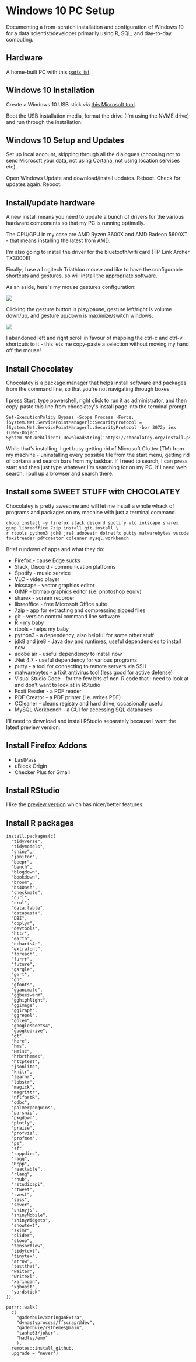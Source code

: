 # Windows 10 PC Setup

Documenting a from-scratch installation and configuration of Windows 10 for a data scientist/developer primarily using R, SQL, and day-to-day computing. 

## Hardware

A home-built PC with this [parts list](https://ca.pcpartpicker.com/list/ZNdTt8).

## Windows 10 Installation

Create a Windows 10 USB stick via [this Microsoft tool](https://support.microsoft.com/en-us/windows/create-installation-media-for-windows-99a58364-8c02-206f-aa6f-40c3b507420d). 

Boot the USB installation media, format the drive (I'm using the NVME drive) and run through the installation. 

## Windows 10 Setup and Updates

Set up local account, skipping through all the dialogues (choosing not to send Microsoft your data, not using Cortana, not using location services etc). 

Open Windows Update and download/install updates. Reboot. Check for updates again. Reboot.

## Install/update hardware

A new install means you need to update a bunch of drivers for the various hardware components so that my PC is running optimally. 

The CPU/GPU in my case are AMD Ryzen 3600X and AMD Radeon 5600XT - that means installing the latest from [AMD](https://www.amd.com/en/support). 

I'm also going to install the driver for the bluetooth/wifi card (TP-Link Archer TX3000E)

Finally, I use a Logitech Triathlon mouse and like to have the configurable shortcuts and gestures, so will install the [appropriate software](https://www.logitech.com/en-ca/product/options).

As an aside, here's my mouse gestures configuration: 

![](https://i.imgur.com/Nw4VZII.png)

Clicking the gesture button is play/pause, gesture left/right is volume down/up, and gesture up/down is maximize/switch windows. 

![](https://i.imgur.com/i2mwciv.png)

I abandoned left and right scroll in favour of mapping the ctrl-c and ctrl-v shortcuts to it - this lets me copy-paste a selection without moving my hand off the mouse!


## Install Chocolatey

Chocolatey is a package manager that helps install software and packages from the command line, so that you're not navigating through boxes. 

I press Start, type powershell, right click to run it as administrator, and then copy-paste this line from chocolatey's install page into the terminal prompt

```
Set-ExecutionPolicy Bypass -Scope Process -Force; [System.Net.ServicePointManager]::SecurityProtocol = [System.Net.ServicePointManager]::SecurityProtocol -bor 3072; iex ((New-Object System.Net.WebClient).DownloadString('https://chocolatey.org/install.ps1'))
```

While that's installing, I get busy getting rid of Microsoft Clutter (TM) from my machine - uninstalling every possible tile from the start menu, getting rid of cortana and search bars from my taskbar. If I need to search, I can press start and then just type whatever I'm searching for on my PC. If I need web search, I pull up a browser and search there. 

## Install some SWEET STUFF with CHOCOLATEY

Chocolatey is pretty awesome and will let me install a whole whack of programs and packages on my machine with just a terminal command. 

```
choco install -y firefox slack discord spotify vlc inkscape sharex gimp libreoffice 7zip.install git.install \ 
r rtools python3 jdk8 jre8 adobeair dotnetfx putty malwarebytes vscode foxitreader pdfcreator ccleaner mysql.workbench
```

Brief rundown of apps and what they do:

- Firefox - cause Edge sucks
- Slack, Discord - communication platforms
- Spotify - music service
- VLC - video player
- inkscape - vector graphics editor
- GIMP - bitmap graphics editor (i.e. photoshop equiv)
- sharex - screen recorder
- libreoffice - free Microsoft Office suite
- 7zip - app for extracting and compressing zipped files
- git - version control command line software
- R - my baby
- rtools - helps my baby
- python3 - a dependency, also helpful for some other stuff
- jdk8 and jre8 - Java dev and runtimes, useful dependencies to install now
- adobe air - useful dependency to install now
- .Net 4.7 - useful dependency for various programs
- putty - a tool for connecting to remote servers via SSH
- malwarebytes - a fixit antivirus tool (less good for active defense)
- Visual Studio Code - for the few bits of non-R code that I need to look at and don't want to look at in RStudio
- Foxit Reader - a PDF reader
- PDF Creator - a PDF printer (i.e. writes PDF)
- CCleaner - cleans registry and hard drive, occasionally useful
- MySQL Workbench - a GUI for accessing SQL databases

I'll need to download and install RStudio separately because I want the latest preview version. 

## Install Firefox Addons

- LastPass
- uBlock Origin
- Checker Plus for Gmail

## Install RStudio

I like the [preview version](https://rstudio.com/products/rstudio/download/preview/) which has nicer/better features. 

## Install R packages

```
install.packages(c(
  "tidyverse",
  "tidymodels",
  "shiny",
  "janitor",
  "beepr",
  "bench",
  "blogdown",
  "bookdown",
  "broom",
  "bs4Dash",
  "checkmate",
  "curl",
  "crul",
  "data.table",
  "datapasta",
  "DBI",
  "dbplyr",
  "devtools",
  "httr",
  "earth",
  "echarts4r",
  "extrafont",
  "foreach",
  "furrr",
  "future",
  "gargle",
  "gert",
  "gh",
  "gfonts",
  "gganimate",
  "ggbeeswarm",
  "gghighlight",
  "ggimage",
  "ggiraph",
  "ggrepel",
  "golem",
  "googlesheets4",
  "googledrive",
  "gt",
  "here",
  "hms",
  "Hmisc",
  "hrbrthemes",
  "httptest",
  "jsonlite",
  "knitr",
  "learnr",
  "lobstr",
  "magick",
  "magrittr",
  "nflfastR",
  "odbc",
  "palmerpenguins",
  "parsnip",
  "pkgdown",
  "plotly",
  "praise",
  "profvis",
  "profmem",
  "ps",
  "sf",
  "rappdirs",
  "ragg",
  "Rcpp",
  "reactable",
  "rlang",
  "rhub",
  "rstudioapi",
  "rtweet",
  "rvest",
  "sass",
  "sever",
  "shinyjs",
  "shinyMobile",
  "shinyWidgets",
  "showtext",
  "skimr",
  "slider",
  "sloop",
  "tensorflow",
  "tidytext",
  "tinytex",
  "arrow",
  "testthat",
  "waiter",
  "writexl",
  "xaringan",
  "xgboost",
  "yardstick"
))

purrr::walk(
  c(  
    "gadenbuie/xaringanExtra",
    "dynastyprocess/ffscrapr@dev",
    "gadenbuie/rsthemes@main",
    "tanho63/joker",
    "hadley/emo"
    ),
  remotes::install_github,
  upgrade = "never")
```
